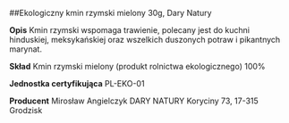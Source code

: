 ##Ekologiczny kmin rzymski mielony 30g, Dary Natury

**Opis** Kmin rzymski wspomaga trawienie, polecany jest do kuchni hinduskiej, meksykańskiej oraz wszelkich duszonych potraw i pikantnych marynat.

**Skład** Kmin rzymski mielony (produkt rolnictwa ekologicznego) 100%

**Jednostka certyfikująca** PL-EKO-01

**Producent** Mirosław Angielczyk DARY NATURY
Koryciny 73, 17-315 Grodzisk

